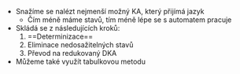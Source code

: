 - Snažíme se nalézt nejmenší možný KA, který přijímá jazyk
	- Čím méně máme stavů, tím méně lépe se s automatem pracuje
- Skládá se z následujících kroků:
	1. ==Determinizace==
	2. Eliminace nedosažitelných stavů
	3. Převod na redukovaný DKA
- Můžeme také využít tabulkovou metodu